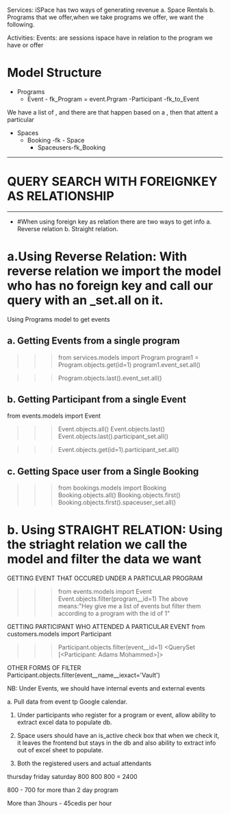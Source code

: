 Services:
iSPace has two ways of generating revenue
a. Space Rentals
b. Programs that we offer,when we take programs we offer, we want the following.

Activities:
Events: are sessions ispace have in relation to the program we have or offer


# Model Structure

- Programs
    - Event - fk_Program = event.Prgram
        -Participant -fk_to_Event

We have a list of <Programs>, and there are <events> that happen based on a <program>, then <participants> that attent a particular <event>


- Spaces
    - Booking -fk - Space
        - Spaceusers-fk_Booking 



----------------------------------------------
# QUERY SEARCH WITH FOREIGNKEY AS RELATIONSHIP
-----------------------------------------------
- #When using foreign key as relation there are two ways to get info
a. Reverse relation 
b. Straight relation.

# a.Using Reverse Relation: With reverse relation we import the model who has no foreign key and call our query with an _set.all on it.
Using Programs model to get events 

a. Getting Events from a single program
----------------------------------------
<!-- So we imported Program because event has a foreign key to it in its model and we called the _set.all on the model(event) we wanted -->
>>> from services.models import Program 
>>> program1 = Program.objects.get(id=1)
>>> program1.event_set.all()


>>> Program.objects.last().event_set.all()


b. Getting Participant from a single Event
---------------------------------------------
from events.models import Event
>>> Event.objects.all()
>>> Event.objects.last()
>>> Event.objects.last().participant_set.all()

>>> Event.objects.get(id=1).participant_set.all()


c. Getting Space user from a Single Booking
------------------------------------------------
>>> from bookings.models import Booking
>>> Booking.objects.all()
>>> Booking.objects.first()
>>> Booking.objects.first().spaceuser_set.all()
>>> 

# b. Using STRAIGHT RELATION: Using the striaght relation we call the model and filter the data we want 
GETTING EVENT THAT OCCURED UNDER A PARTICULAR PROGRAM
>>> from events.models import Event
>>> Event.objects.filter(program__id=1)
The above means:"Hey give me a list of events but filter them according to a program with the id of 1"

GETTING PARTICIPANT WHO ATTENDED A PARTICULAR EVENT
from customers.models import Participant
>>> Participant.objects.filter(event__id=1)
<QuerySet [<Participant: Adams Mohammed>]>

OTHER FORMS OF FILTER
Participant.objects.filter(event__name__iexact='Vault')




NB: Under Events, we should have internal events and external events

a. Pull data from event tp Google calendar.

1. Under participants who register for a program or event, allow ability to extract excel data to populate db.

2. Space users should have an is_active check box that when we check it, it leaves the frontend but stays in the db
and also ability to extract info out of excel sheet to populate.


3. Both the registered users and  actual attendants



thursday friday   saturday
800       800     800 = 2400

800 - 700 for more than 2  day program

More than 3hours - 45cedis per hour